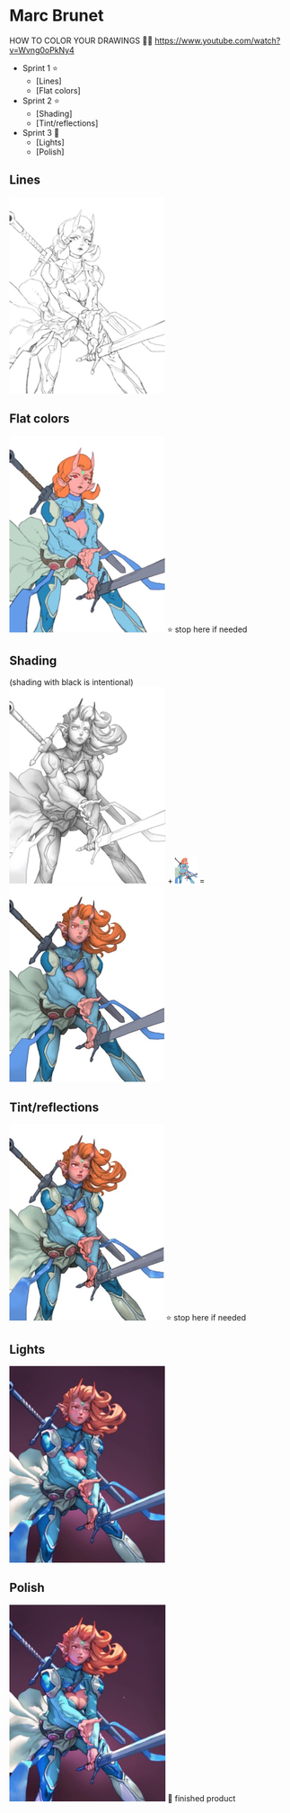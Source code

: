 # Marc Brunet
HOW TO COLOR YOUR DRAWINGS 👨‍🎨 https://www.youtube.com/watch?v=Wvng0oPkNy4

- Sprint 1 ⭐
  - [Lines]
  - [Flat colors]
- Sprint 2 ⭐
  - [Shading]
  - [Tint/reflections]
- Sprint 3 🌟
  - [Lights]
  - [Polish]
  
## Lines
<img src="/Images/Lines.jpg" height="350px"></img>
## Flat colors
<img src="/Images/Flat%20colors.jpg" height="350px"></img> ⭐ stop here if needed
## Shading
(shading with black is intentional)<br>
<img src="/Images/Shading%201.jpg" height="350px"></img> + <img src="/Images/Flat%20colors.jpg" height="50px"></img> = <img src="/Images/Shading%202.jpg" height="350px">
## Tint/reflections
<img src="/Images/Tint-reflections.jpg" height="350px"></img> ⭐ stop here if needed
## Lights
<img src="/Images/Lights.jpg" height="350px"></img>
## Polish
<img src="/Images/Polish.jpg" height="350px"></img> 🌟 finished product
